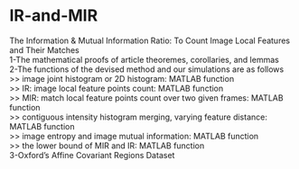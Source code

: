 # IR-and-MIR
The Information &amp; Mutual Information Ratio: To Count Image Local Features and Their Matches
\
1-The mathematical proofs of article theoremes, corollaries, and lemmas
\
2-The functions of the devised method and our simulations are as follows 
\
\>> image joint histogram or 2D histogram: MATLAB function
\
\>> IR: image local feature points count: MATLAB function 
\
\>> MIR: match local feature points count over two given frames: MATLAB function
\
\>> contiguous intensity histogram merging, varying feature distance: MATLAB function
\
\>> image entropy and image mutual information: MATLAB function
\
\>> the lower bound of MIR and IR: MATLAB function
\
3-Oxford’s Affine Covariant Regions Dataset

